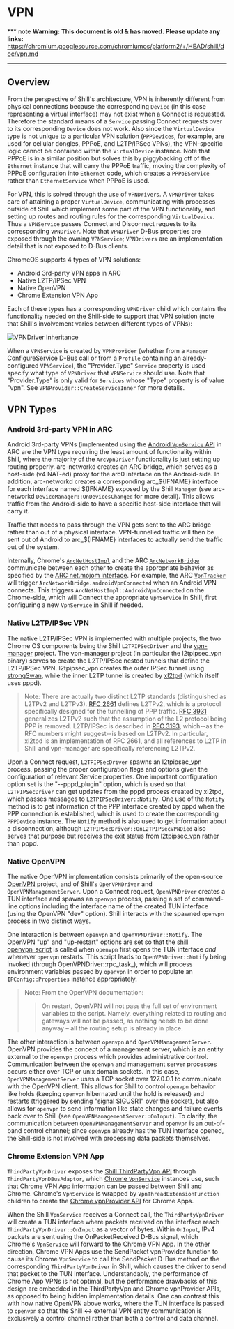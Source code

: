 # VPN

*** note
**Warning: This document is old & has moved.  Please update any links:**<br>
https://chromium.googlesource.com/chromiumos/platform2/+/HEAD/shill/doc/vpn.md
***

## Overview

From the perspective of Shill's architecture, VPN is inherently different from
physical connections because the corresponding `Device` (in this case
representing a virtual interface) may not exist when a Connect is
requested. Therefore the standard means of a `Service` passing Connect requests
over to its corresponding `Device` does not work. Also since the `VirtualDevice`
type is not unique to a particular VPN solution (`PPPDevices`, for example, are
used for cellular dongles, PPPoE, and L2TP/IPSec VPNs), the VPN-specific logic
cannot be contained within the `VirtualDevice` instance. Note that PPPoE is in a
similar position but solves this by piggybacking off of the `Ethernet` instance
that will carry the PPPoE traffic, moving the complexity of PPPoE configuration
into `Ethernet` code, which creates a `PPPoEService` rather than
`EthernetService` when PPPoE is used.

For VPN, this is solved through the use of `VPNDrivers`. A `VPNDriver` takes
care of attaining a proper `VirtualDevice`, communicating with processes outside
of Shill which implement some part of the VPN functionality, and setting up
routes and routing rules for the corresponding `VirtualDevice`. Thus a
`VPNService` passes Connect and Disconnect requests to its corresponding
`VPNDriver`. Note that `VPNDriver` D-Bus properties are exposed through the
owning `VPNService`; `VPNDrivers` are an implementation detail that is not
exposed to D-Bus clients.

ChromeOS supports 4 types of VPN solutions:
*   Android 3rd-party VPN apps in ARC
*   Native L2TP/IPSec VPN
*   Native OpenVPN
*   Chrome Extension VPN App

Each of these types has a corresponding `VPNDriver` child which contains the
functionality needed on the Shill-side to support that VPN solution (note that
Shill's involvement varies between different types of VPNs):

![VPNDriver Inheritance](images/vpn_driver_inheritance.png)

When a `VPNService` is created by `VPNProvider` (whether from a `Manager`
ConfigureService D-Bus call or from a `Profile` containing an already-configured
`VPNService`), the "Provider.Type" `Service` property is used specify what type
of `VPNDriver` that `VPNService` should use. Note that "Provider.Type" is only
valid for `Services` whose "Type" property is of value "vpn". See
`VPNProvider::CreateServiceInner` for more details.

## VPN Types

### Android 3rd-party VPN in ARC

Android 3rd-party VPNs (implemented using the [Android `VpnService` API] in ARC
are the VPN type requiring the least amount of functionality within Shill, where
the majority of the `ArcVpnDriver` functionality is just setting up routing
properly. arc-networkd creates an ARC bridge, which serves as a host-side (v4
NAT-ed) proxy for the arc0 interface on the Android-side. In addition,
arc-networkd creates a corresponding arc_${IFNAME} interface for each interface
named ${IFNAME} exposed by the Shill `Manager` (see arc-networkd
`DeviceManager::OnDevicesChanged` for more detail). This allows traffic from the
Android-side to have a specific host-side interface that will carry it.

Traffic that needs to pass through the VPN gets sent to the ARC bridge rather
than out of a physical interface. VPN-tunnelled traffic will then be sent out of
Android to arc_${IFNAME} interfaces to actually send the traffic out of the
system.

Internally, Chrome's [`ArcNetHostImpl`] and the ARC [`ArcNetworkBridge`]
communicate between each other to create the appropriate behavior as specified
by the [ARC net.mojom interface]. For example, the ARC [`VpnTracker`] will
trigger `ArcNetworkBridge.androidVpnConnected` when an Android VPN
connects. This triggers `ArcNetHostImpl::AndroidVpnConnected` on the
Chrome-side, which will Connect the appropriate `VpnService` in Shill, first
configuring a new `VpnService` in Shill if needed.

### Native L2TP/IPSec VPN

The native L2TP/IPSec VPN is implemented with multiple projects, the two Chrome
OS components being the Shill `L2TPIPSecDriver` and the
[vpn-manager](../../vpn-manager) project. The vpn-manager project (in particular
the l2tpipsec_vpn binary) serves to create the L2TP/IPSec nested tunnels that
define the L2TP/IPSec VPN. l2tpipsec_vpn creates the outer IPSec tunnel using
[strongSwan](https://www.strongswan.org), while the inner L2TP tunnel is created
by [xl2tpd](https://linux.die.net/man/8/xl2tpd) (which itself uses pppd).

>   Note: There are actually two distinct L2TP standards (distinguished as
>   L2TPv2 and L2TPv3). [RFC 2661] defines L2TPv2, which is a protocol
>   specifically designed for the tunnelling of PPP traffic. [RFC 3931]
>   generalizes L2TPv2 such that the assumption of the L2 protocol being PPP is
>   removed. L2TP/IPSec is described in [RFC 3193], which--as the RFC numbers
>   might suggest--is based on L2TPv2. In particular, xl2tpd is an
>   implementation of RFC 2661, and all references to L2TP in Shill and
>   vpn-manager are specifically referencing L2TPv2.

Upon a Connect request, `L2TPIPSecDriver` spawns an l2tpipsec_vpn process,
passing the proper configuration flags and options given the configuration of
relevant Service properties. One important configuration option set is the
"--pppd_plugin" option, which is used so that `L2TPIPSecDriver` can get updates
from the pppd process created by xl2tpd, which passes messages to
`L2TPIPSecDriver::Notify`. One use of the `Notify` method is to get information
of the PPP interface created by pppd when the PPP connection is established,
which is used to create the corresponding `PPPDevice` instance. The `Notify`
method is also used to get information about a disconnection, although
`L2TPIPSecDriver::OnL2TPIPSecVPNDied` also serves that purpose but receives the
exit status from l2tpipsec_vpn rather than pppd.

### Native OpenVPN

The native OpenVPN implementation consists primarily of the open-source
[OpenVPN](https://openvpn.net) project, and of Shill's `OpenVPNDriver` and
`OpenVPNManagementServer`. Upon a Connect request, `OpenVPNDriver` creates a TUN
interface and spawns an `openvpn` process, passing a set of command-line options
including the interface name of the created TUN interface (using the OpenVPN
"dev" option). Shill interacts with the spawned `openvpn` process in two
distinct ways.

One interaction is between `openvpn` and `OpenVPNDriver::Notify`. The OpenVPN
"up" and "up-restart" options are set so that the [shill
openvpn_script](../shims/openvpn_script.cc) is called when `openvpn` first opens
the TUN interface *and* whenever `openvpn` restarts. This script leads to
`OpenVPNDriver::Notify` being invoked (through OpenVPNDriver::rpc_task_), which
will process environment variables passed by `openvpn` in order to populate an
`IPConfig::Properties` instance appropriately.

>   Note: From the OpenVPN documentation:
>   >   On restart, OpenVPN will not pass the full set of environment variables
>   >   to the script. Namely, everything related to routing and gateways will
>   >   not be passed, as nothing needs to be done anyway – all the routing
>   >   setup is already in place.

The other interaction is between `openvpn` and `OpenVPNManagementServer`.
OpenVPN provides the concept of a management server, which is an entity external
to the `openvpn` process which provides administrative control. Communication
between the `openvpn` and management server processes occurs either over TCP or
unix domain sockets. In this case, `OpenVPNManagementServer` uses a TCP socket
over 127.0.0.1 to communicate with the OpenVPN client. This allows for Shill to
control `openvpn` behavior like holds (keeping `openvpn` hibernated until the
hold is released) and restarts (triggered by sending "signal SIGUSR1" over the
socket), but also allows for `openvpn` to send information like state changes
and failure events back over to Shill (see
`OpenVPNManagementServer::OnInput`). To clarify, the communication between
`OpenVPNManagementServer` and `openvpn` is an out-of-band control channel; since
`openvpn` already has the TUN interface opened, the Shill-side is not involved
with processing data packets themselves.

### Chrome Extension VPN App

`ThirdPartyVpnDriver` exposes the [Shill ThirdPartyVpn API] through
`ThirdPartyVpnDBusAdaptor`, which [Chrome `VpnService`] instances use, such that
Chrome VPN App information can be passed between Shill and Chrome. Chrome's
`VpnService` is wrapped by `VpnThreadExtensionFunction` children to create the
[Chrome vpnProvider API] for Chrome Apps.

When the Shill `VpnService` receives a Connect call, the `ThirdPartyVpnDriver`
will create a TUN interface where packets received on the interface reach
`ThirdPartyVpnDriver::OnInput` as a vector of bytes. Within `OnInput`, IPv4
packets are sent using the OnPacketReceived D-Bus signal, which Chrome's
`VpnService` will forward to the Chrome VPN App. In the other direction, Chrome
VPN Apps use the SendPacket vpnProvider function to cause its Chrome
`VpnService` to call the SendPacket D-Bus method on the corresponding
`ThirdPartyVpnDriver` in Shill, which causes the driver to send that packet to
the TUN interface. Understandably, the performance of Chrome App VPNs is not
optimal, but the performance drawbacks of this design are embedded in the
ThirdPartyVpn and Chrome vpnProvider APIs, as opposed to being hidden
implementation details. One can contrast this with how native OpenVPN above
works, where the TUN interface is passed to `openvpn` so that the Shill <->
external VPN entity communication is exclusively a control channel rather than
both a control and data channel.

[Android `VpnService` API]: https://developer.android.com/reference/android/net/VpnService
[ARC net.mojom interface]: https://cs.chromium.org/chromium/src/components/arc/mojom/net.mojom
[`ArcNetHostImpl`]: https://cs.chromium.org/chromium/src/components/arc/net/arc_net_host_impl.h
[`ArcNetworkBridge`]: https://cs.corp.google.com/master-arc-dev/vendor/google_arc/libs/arc-services/src/com/android/server/arc/net/ArcNetworkBridge.java
[Chrome `VpnService`]: https://cs.chromium.org/chromium/src/extensions/browser/api/vpn_provider/vpn_service.h
[Chrome vpnProvider API]: https://developer.chrome.com/apps/vpnProvider
[RFC 2661]: https://tools.ietf.org/html/rfc2661
[RFC 3193]: https://tools.ietf.org/html/rfc3193
[RFC 3931]: https://tools.ietf.org/html/rfc3931
[Shill ThirdPartyVpn API]: thirdpartyvpn-api.txt
[`VpnTracker`]: https://cs.corp.google.com/pi-arcvm-dev/vendor/google_arc/libs/arc-services/src/com/android/server/arc/net/VpnTracker.java
